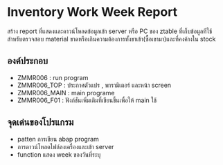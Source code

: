 # Inventory Work Week Report
สร้าง report ที่แสดงและดาวน์โหลดข้อมูลเข้า server หรือ PC ของ ztable ที่เก็บข้อมูลทีใช้สำหรับตรวจสอบ material ขาดหรือเกินความต้องการทั้งขาเข้า(ซื้อเขามา)และที่คงค้างใน stock
## องค์ประกอบ
- ZMMR006 : run program
- ZMMR006_TOP : ประกาศตัวแปร , พารามิเตอร์ และหน้า screen
- ZMMR006_MAIN : main programe
- ZMMR006_F01 : ฟังก์ชันเพิ่มเติมที่เขียนขึ้นเพื่อให้ main ใช้
## จุดเด่นของโปรแกรม
- patten การเขียน abap program 
- การดาวน์โหลดไฟล์ลงเครื่องและเข้า server
- function แสดง week ของวันที่ระบุ

